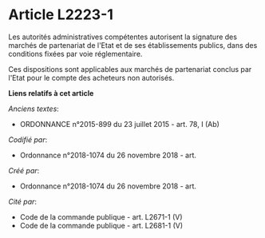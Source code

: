 # Article L2223-1

Les autorités administratives compétentes autorisent la signature des marchés de partenariat de l'Etat et de ses
établissements publics, dans des conditions fixées par voie réglementaire.

Ces dispositions sont applicables aux marchés de partenariat conclus par l'Etat pour le compte des acheteurs non autorisés.

**Liens relatifs à cet article**

_Anciens textes_:

  - ORDONNANCE n°2015-899 du 23 juillet 2015 - art. 78, I (Ab)

_Codifié par_:

  - Ordonnance n°2018-1074 du 26 novembre 2018 - art.

_Créé par_:

  - Ordonnance n°2018-1074 du 26 novembre 2018 - art.

_Cité par_:

  - Code de la commande publique - art. L2671-1 (V)
  - Code de la commande publique - art. L2681-1 (V)
